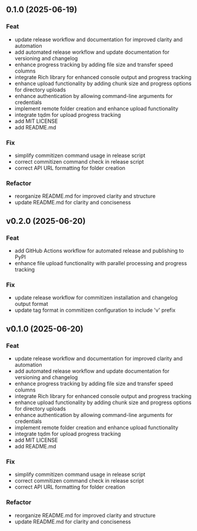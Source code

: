 ## 0.1.0 (2025-06-19)

### Feat

- update release workflow and documentation for improved clarity and automation
- add automated release workflow and update documentation for versioning and changelog
- enhance progress tracking by adding file size and transfer speed columns
- integrate Rich library for enhanced console output and progress tracking
- enhance upload functionality by adding chunk size and progress options for directory uploads
- enhance authentication by allowing command-line arguments for credentials
- implement remote folder creation and enhance upload functionality
- integrate tqdm for upload progress tracking
- add MIT LICENSE
- add README.md

### Fix

- simplify commitizen command usage in release script
- correct commitizen command check in release script
- correct API URL formatting for folder creation

### Refactor

- reorganize README.md for improved clarity and structure
- update README.md for clarity and conciseness

## v0.2.0 (2025-06-20)

### Feat

- add GitHub Actions workflow for automated release and publishing to PyPI
- enhance file upload functionality with parallel processing and progress tracking

### Fix

- update release workflow for commitizen installation and changelog output format
- update tag format in commitizen configuration to include 'v' prefix

## v0.1.0 (2025-06-20)

### Feat

- update release workflow and documentation for improved clarity and automation
- add automated release workflow and update documentation for versioning and changelog
- enhance progress tracking by adding file size and transfer speed columns
- integrate Rich library for enhanced console output and progress tracking
- enhance upload functionality by adding chunk size and progress options for directory uploads
- enhance authentication by allowing command-line arguments for credentials
- implement remote folder creation and enhance upload functionality
- integrate tqdm for upload progress tracking
- add MIT LICENSE
- add README.md

### Fix

- simplify commitizen command usage in release script
- correct commitizen command check in release script
- correct API URL formatting for folder creation

### Refactor

- reorganize README.md for improved clarity and structure
- update README.md for clarity and conciseness
